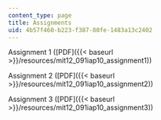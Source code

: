 ```yaml
---
content_type: page
title: Assignments
uid: 4b57f460-b223-f387-80fe-1483a13c2402
---
```


Assignment 1 ([PDF]({{< baseurl >}}/resources/mit12_091iap10_assignment1))

Assignment 2 ([PDF]({{< baseurl >}}/resources/mit12_091iap10_assignment2))

Assignment 3 ([PDF]({{< baseurl >}}/resources/mit12_091iap10_assignment3))